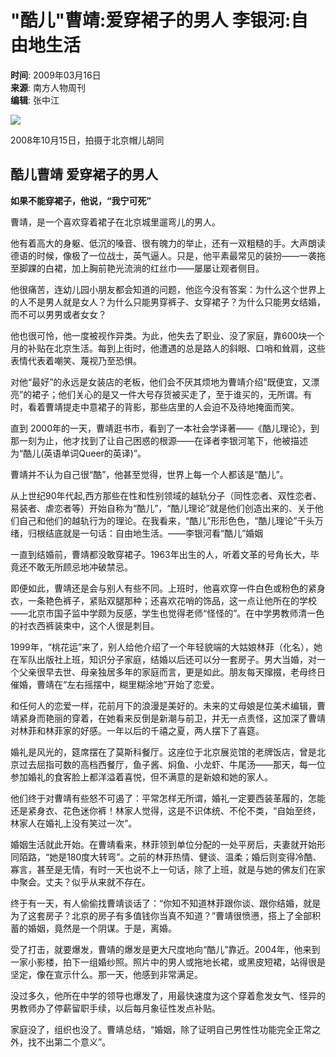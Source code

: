 # "酷儿"曹靖:爱穿裙子的男人 李银河:自由地生活

**时间**: 2009年03月16日  
**来源**: 南方人物周刊  
**编辑**: 张中江  

![](http://i2.chinanews.com/zwimg/01.jpg)

2008年10月15日，拍摄于北京帽儿胡同

## 酷儿曹靖 爱穿裙子的男人

**如果不能穿裙子，他说，“我宁可死”**

曹靖，是一个喜欢穿着裙子在北京城里遛弯儿的男人。

他有着高大的身躯、低沉的嗓音、很有魄力的举止，还有一双粗糙的手。大声朗读德语的时候，像极了一位战士，英气逼人。只是，他平素最常见的装扮——一袭拖至脚踝的白裙，加上胸前艳光流淌的红丝巾——屡屡让观者侧目。

他很痛苦，连幼儿园小朋友都会知道的问题，他迄今没有答案：为什么这个世界上的人不是男人就是女人？为什么只能男穿裤子、女穿裙子？为什么只能男女结婚，而不可以男男或者女女？

他也很可怜，他一度被视作异类。为此，他失去了职业、没了家庭，靠600块一个月的补贴在北京生活。每到上街时，他遭遇的总是路人的斜眼、口哨和耸肩，这些表情代表着嘲笑、蔑视乃至恐惧。

对他“最好”的永远是女装店的老板，他们会不厌其烦地为曹靖介绍“既便宜，又漂亮”的裙子；他们关心的是又一件大号存货被买走了，至于谁买的，无所谓。有时，看着曹靖提走中意裙子的背影，那些店里的人会迫不及待地掩面而笑。

直到 2000年的一天，曹靖逛书市，看到了一本社会学译著——《酷儿理论》，到那一刻为止，他才找到了让自己困惑的根源——在译者李银河笔下，他被描述为“酷儿(英语单词Queer的英译)”。

曹靖并不认为自己很“酷”，他甚至觉得，世界上每一个人都该是“酷儿”。

从上世纪90年代起,西方那些在性和性别领域的越轨分子（同性恋者、双性恋者、易装者、虐恋者等）开始自称为“酷儿”，“酷儿理论”就是他们创造出来的、关于他们自己和他们的越轨行为的理论。在我看来，“酷儿”形形色色，“酷儿理论”千头万绪，归根结底就是一句话：自由地生活。——李银河看“酷儿”婚姻

一直到结婚前，曹靖都没敢穿裙子。1963年出生的人，听着文革的号角长大，毕竟还不敢无所顾忌地冲破禁忌。

即便如此，曹靖还是会与别人有些不同。上班时，他喜欢穿一件白色或粉色的紧身衣，一条艳色裤子，紧贴双腿那种；还喜欢花哨的饰品，这一点让他所在的学校——北京市国子监中学颇为反感，学生也觉得老师“怪怪的”。在中学男教师清一色的衬衣西裤装束中，这个人很是刺目。

1999年，“桃花运”来了，别人给他介绍了一个年轻貌端的大姑娘林菲（化名），她在军队出版社上班，知识分子家庭，结婚以后还可以分一套房子。男大当婚，对一个父亲很早去世、母亲独居多年的家庭而言，更是如此。朋友每天撺掇，老母终日催婚，曹靖在“左右摇摆中，糊里糊涂地”开始了恋爱。

和任何人的恋爱一样，花前月下的浪漫是美好的。未来的丈母娘是位美术编辑，曹靖紧身而艳丽的穿着，在她看来反倒是新潮与前卫，并无一点责怪，这加深了曹靖对林菲和林菲家的好感。一年以后的千禧之夏，两人摆下了喜筵。

婚礼是风光的，筵席摆在了莫斯科餐厅。这座位于北京展览馆的老牌饭店，曾是北京过去屈指可数的高档西餐厅，鱼子酱、焖鱼、小龙虾、牛尾汤——那天，每一位参加婚礼的食客脸上都洋溢着喜悦，但不满意的是新娘和她的家人。

他们终于对曹靖有些怒不可遏了：平常怎样无所谓，婚礼一定要西装革履的，怎能还是紧身衣、花色迷你裤！林家人觉得，这是不识体统、不伦不类，“自始至终，林家人在婚礼上没有笑过一次”。

婚姻生活就此开始。在曹靖看来，林菲领到单位分配的一处平房后，夫妻就开始形同陌路，“她是180度大转弯”。之前的林菲热情、健谈、温柔；婚后则变得冷酷、寡言，甚至是无情，有时一天也说不上一句话，除了上班，就是与她的佛友们在家中聚会。丈夫？似乎从来就不存在。

终于有一天，有人偷偷找曹靖谈话了：“你知不知道林菲跟你谈、跟你结婚，就是为了这套房子？北京的房子有多值钱你当真不知道？”曹靖很愤懑，搭上了全部积蓄的婚姻，竟然是一个阴谋。于是，离婚。

受了打击，就要爆发，曹靖的爆发是更大尺度地向“酷儿”靠近。2004年，他来到一家小影楼，拍下一组婚纱照。照片中的男人或拖地长裙，或黑皮短裙，站得很是坚定，像在宣示什么。那一天，他感到非常满足。

没过多久，他所在中学的领导也爆发了，用最快速度为这个穿着愈发女气、怪异的男教师办了停薪留职手续，以后每月象征性发点补贴。

家庭没了，组织也没了。曹靖总结，“婚姻，除了证明自己男性性功能完全正常之外，找不出第二个意义”。